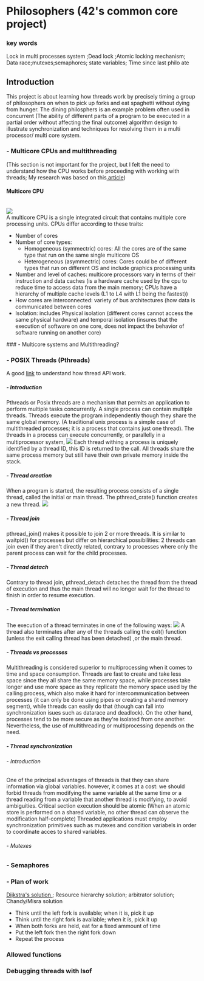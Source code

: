 # Philosophers (42's common core project)

### key words
Lock in multi processes system ;Dead lock ;Atomic locking mechanism; Data race;mutexes;semaphores; state variables; Time since last philo ate

## Introduction 
This project is about learning how threads work by precisely timing a group of philosophers on when to pick up forks and eat spaghetti without dying from hunger.
The dining philosphers is an example problem often used in concurrent (The ability of different parts of a program to be executed in a partial order without affecting the final outcome) algorithm design to illustrate synchronization and techniques for resolving them in a multi processor/ multi core system.

### - Multicore CPUs and multithreading
(This section is not important for the project, but I felt the need to understand how the CPU works before proceeding with working with threads; My research was based on this<a href="https://insights.sei.cmu.edu/blog/multicore-processing/"> article</a>)

#### Multicore CPU
<br>
<img src = "./learning_materials/imgs/multicore_cpu.png">
<br>
A multicore CPU is a single integrated circuit that contains multiple core processing units. CPUs differ according to these traits:
<ul>
<li>Number of cores </li>
<li>Number of core types: 
    <ul>
        <li>Homogeneous (symmectric) cores: All the cores are of the same type that run on the same single multicore OS</li>
        <li>Heterogeneous (asymmectric) cores: Cores could be of different types that run on different OS and include graphics processing units</li>
    </ul>
<li>Number and level of caches: multicore processors vary in terms of their instruction and data caches (is a hardware cache used by the cpu to reduce time to access data from the main memory; CPUs have a hierarchy of multiple cache levels (L1 to L4 with L1 being the fastest))</li>
<li>How cores are interconnected: variety of bus architectures (how data is communicated between cores </li>
<li>Isolation: includes Physical isolation (different cores cannot access the same physical hardware) and temporal isolation (insures that the execution of software on one core, does not impact the behavior of software running on another core)</li>
</ul>
### - Multicore systems and Multithreading? 

### - POSIX Threads (Pthreads)
A good <a href="https://www.cs.cmu.edu/afs/cs/academic/class/15492-f07/www/pthreads.html">link</a> to understand how thread API work.
##### - Introduction
Pthreads or Posix threads are a mechanism that permits an application to perform multiple tasks concurrently. A single process can contain multiple threads.
Threads execute the program independently though they share the same global memory. (A traditional unix process is a simple case of multithreaded processes; it is a process that contains just one thread).
The threads in a process can execute concurrently, or parallelly in a multiprocessor system, 
<img src="./learning_materials/imgs/pthreads_virtual_memory.png">
Each thread withing a process is uniquely identified by a thread ID, this ID is returned to the call.
All threads share the same process memory but still have their own private memory inside the stack. 

##### - Thread creation

When a program is started, the resulting process consists of a single thread, called the initial or main thread. 
The pthread_crate() function creates a new thread.
<img src="./learning_materials/imgs/pthread_creation.png">

##### - Thread join
pthread_join() makes it possible to join 2 or more threads. It is similar to waitpid() for processes but differ on hierarchical possibilities: 2 threads can join even if they aren't directly related, contrary to processes where only the parent process can wait for the child processes. 

##### - Thread detach 
Contrary to thread join, pthread_detach detaches the thread from the thread of execution and thus the main thread will no longer wait for the thread to finish in order to resume execution. 
##### - Thread termination

The execution of a thread terminates in one of the following ways: 
<img src="./learning_materials/imgs/pthreads_termination.png">
A thread also terminates after any of the threads calling the exit() function (unless the exit calling thread has been detached) ,or the main thread.

##### - Threads vs processes
Multithreading is considered superior to multiprocessing when it comes to time and space consumption. Threads are fast to create and take less space since they all share the same memory space, while processes take longer and use more space as they replicate the memory space used by the calling process, which also make it hard for intercommunication between processes (it can only be done using pipes or creating a shared memory segment), while threads can easily do that (though can fall into synchronization isues such as datarace and deadlock). On the other hand, processes tend to be more secure as they're isolated from one another. 
Nevertheless, the use of multithreading or multiprocessing depends on the need.

##### - Thread synchronization
###### - Introduction
One of the principal advantages of threads is that they can share information via global variables. however, it comes at a cost: we should forbid threads from modifying the same variable at the same time or a thread reading from a variable that another thread is modifying, to avoid ambiguities.
Critical section execution should be atomic (When an atomic store is performed on a shared variable, no other thread can observe the modification half-complete)
Threaded applications must employ synchronization primitives such as mutexes and condition variabels in order to coordinate acces to shared variables.
###### - Mutexes

### - Semaphores

### - Plan of work
<a href="http://www.crockford.com/ec/dining.html"> Dijkstra's solution </a>; Resource hierarchy solution; arbitrator solution; Chandy/Misra solution
<ul>
<li>Think until the left fork is available; when it is, pick it up</li>
<li>Think until the right fork is available; when it is, pick it up</li>
<li>When both forks are held, eat for a fixed ammount of time</li>
<li>Put the left fork then the right fork down</li>
<li>Repeat the process</li>
</ul>

### Allowed functions

### Debugging threads with lsof 